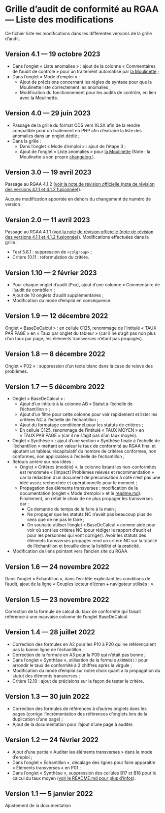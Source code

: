 # Grille d’audit de conformité au RGAA — Liste des modifications

Ce fichier liste les modifications dans les différentes versions de la grille d’audit.

## Version 4.1 — 19 octobre 2023

- Dans l’onglet « Liste anomalies » : ajout de la colonne « Commentaires de l’audit de contrôle » pour un traitement automatisé par [la Moulinette](https://github.com/copsae/outils-audits-accessibilite/tree/main/audit-conformite-rgaa/moulinette) ;
- Dans l’onglet « Mode d’emploi » :
    - Ajout de précisions concernant les règles de syntaxe pour que la Moulinette liste correctement les anomalies ;
    - Modification du fonctionnement pour les audits de contrôle, en lien avec la Moulinette.

## Version 4.0 — 29 juin 2023

- Passage de la grille du format ODS vers XLSX afin de la rendre compatible pour un traitement en PHP afin d’extraire la liste des anomalies dans un onglet dédié ;
- Dans la grille :
    - Dans l’onglet « Mode d’emploi » : ajout de l’étape 3 ;
    - Ajout de l’onglet « Liste anomalies » pour [la Moulinette](https://github.com/copsae/outils-audits-accessibilite/tree/main/audit-conformite-rgaa/moulinette) (Note : la Moulinette a son propre [changelog](https://github.com/copsae/outils-audits-accessibilite/tree/main/audit-conformite-rgaa/moulinette/changelog.md).).

## Version 3.0 — 19 avril 2023

Passage au RGAA 4.1.2 ([voir la note de révision officielle (note de révision des versions 4.1.1 et 4.1.2 fusionnée)](https://accessibilite.numerique.gouv.fr/ressources/notes-de-revision-4-1-2/)).

Aucune modification apportée en dehors du changement de numéro de version.

## Version 2.0 — 11 avril 2023

Passage au RGAA 4.1.1 ([voir la note de révision officielle (note de révision des versions 4.1.1 et 4.1.2 fusionnée)](https://accessibilite.numerique.gouv.fr/ressources/notes-de-revision-4-1-2/)). Modifications effectuées dans la grille :

- Test 5.8.1 : suppression de `<colgroup>` ;
- Critère 10.11 : reformulation du critère.

## Version 1.10 — 2 février 2023

- Pour chaque onglet d’audit (Pxx), ajout d’une colonne « Commentaire de l’audit de contrôle » ;
- Ajout de 10 onglets d’audit supplémentaires ;
- Modification du mode d’emploi en conséquence.

## Version 1.9 — 12 décembre 2022

Onglet « BaseDeCalcul » : en cellule C125, renommage de l’intitulé « TAUX PAR PAGE » en « Taux par onglet du tableur » (car il ne s’agit pas non plus d’un taux par page, les éléments transverses n’étant pas propagés).

## Version 1.8 — 8 décembre 2022

Onglet « P02 » : suppression d’un texte blanc dans la case de relevé des problèmes.

## Version 1.7 — 5 décembre 2022

- Onglet « BaseDeCalcul » :
    - Ajout d’un intitulé à la colonne AB « Statut à l’échelle de l’échantillon » ;
    - Ajout d’un filtre pour cette colonne pour voir rapidement et lister les critères NC à l’échelle de l’échantillon ;
    - Ajout du formatage conditionnel pour les statuts de critères ;
    - En cellule C125, renommage de l’intitulé « TAUX MOYEN » en « TAUX PAR PAGE » (car il ne s’agit pas d’un taux moyen).
- Onglet « Synthèse » : ajout d’une section « Synthèse finale à l’échelle de l’échantillon » mettant en valeur le taux de conformité au RGAA final et ajoutant un tableau récapitulatif du nombre de critères conformes, non conformes, non applicables à l’échelle de l’échantillon ;
- Retours arrière sur nos idées :
    - Onglet « Critères (modèle) », la colonne listant les non-conformités est renommée « [Impact] Problèmes relevés et recommandation » car la rédaction d’un document de préconisation à côté n’est pas une idée assez recherchée et opérationnelle pour le moment ;
    - Propagation des éléments transverses : modification de la documentation (onglet « Mode d’emploi » et le [readme.md](README.md)). Finalement, on refait le choix de ne plus propager les transverses car :
        - Ça demande du temps de le faire à la main ;
        - Ne propager que les statuts NC n’avait pas beaucoup plus de sens que de ne pas le faire ;
        - On souhaite utiliser l’onglet « BaseDeCalcul » comme aide pour voir où sont les critères NC (pour rédiger le rapport d’audit et pour les personnes qui vont corriger). Avoir les statuts des éléments transverses propagés rend un critère NC sur la totalité de l’échantillon et brouille donc la lisibilité et la praticité.
- Modification de liens pointant vers l’ancien site du RGAA.

## Version 1.6 — 24 novembre 2022

Dans l’onglet « Échantillon », dans l’en-tête explicitant les conditions de l’audit, ajout de la ligne « Couples lecteur d’écran + navigateur utilisés : ».

## Version 1.5 — 23 novembre 2022

Correction de la formule de calcul du taux de conformité qui faisait référence à une mauvaise colonne de l’onglet BaseDeCalcul.

## Version 1.4 — 28 juillet 2022

- Correction des formules en A2 pour les P10 à P20 qui ne référençaient pas la bonne ligne de l’échantillon ;
- Correction de la formule en A3 pour la P09 qui n’était pas bonne ;
- Dans l’onglet « Synthèse », utilisation de la formule `ARRONDI()` pour arrondir le taux de conformité à 2 chiffres après la virgule ;
- Modification du mode d’emploi sur notre choix quant à la propagation du statut des éléments transverses ;
- Critère 12.10 : ajout de précisions sur la façon de tester le critère.

## Version 1.3 — 30 juin 2022

- Correction des formules de références à d’autres onglets dans les pages (corrige l’incrémentation des références d’onglets lors de la duplication d’une page) ;
- Ajout de la documentation pour l’ajout d’une page à auditer.

## Version 1.2 — 24 février 2022

- Ajout d’une partie « Auditer les éléments transverses » dans le mode d’emploi ;
- Dans l’onglet « Échantillon », décalage des lignes pour faire apparaître « Éléments transverses » en P01 ;
- Dans l’onglet « Synthèse », suppression des cellules B17 et B18 pour le calcul du taux moyen ([voir le README.md pour plus d’infos](README.md)).

## Version 1.1 — 5 janvier 2022

Ajustement de la documentation
